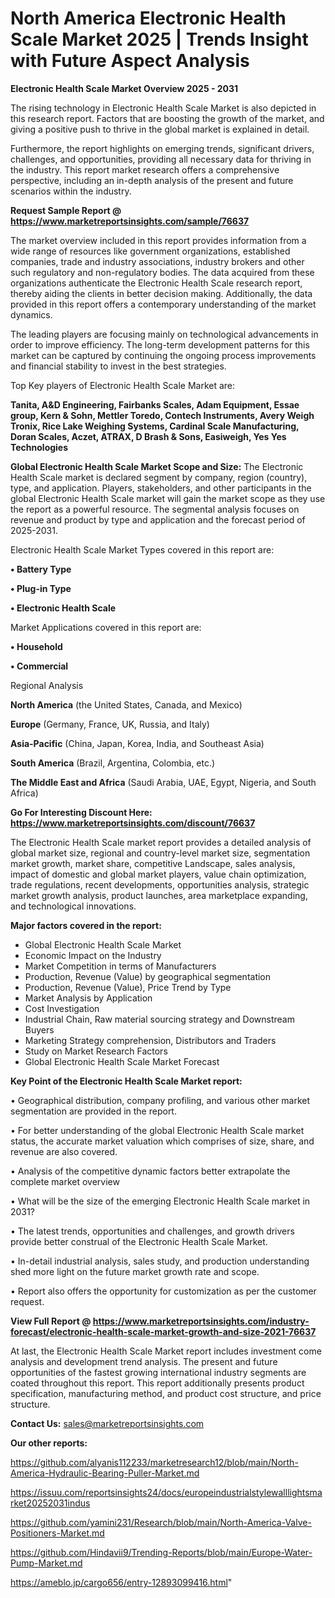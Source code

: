 # North America Electronic Health Scale Market 2025 | Trends Insight with Future Aspect Analysis

<Strong> Electronic Health Scale Market Overview 2025 - 2031</strong>

The rising technology in Electronic Health Scale Market is also depicted in this research report. Factors that are boosting the growth of the market, and giving a positive push to thrive in the global market is explained in detail.

Furthermore, the report highlights on emerging trends, significant drivers, challenges, and opportunities, providing all necessary data for thriving in the industry. This report market research offers a comprehensive perspective, including an in-depth analysis of the present and future scenarios within the industry.

<strong>Request Sample Report @ <a href=https://www.marketreportsinsights.com/sample/76637>https://www.marketreportsinsights.com/sample/76637</a></strong>

The market overview included in this report provides information from a wide range of resources like government organizations, established companies, trade and industry associations, industry brokers and other such regulatory and non-regulatory bodies. The data acquired from these organizations authenticate the Electronic Health Scale research report, thereby aiding the clients in better decision making. Additionally, the data provided in this report offers a contemporary understanding of the market dynamics.

The leading players are focusing mainly on technological advancements in order to improve efficiency. The long-term development patterns for this market can be captured by continuing the ongoing process improvements and financial stability to invest in the best strategies.

Top Key players of Electronic Health Scale Market are:

<strong>Tanita, A&D Engineering, Fairbanks Scales, Adam Equipment, Essae group, Kern & Sohn, Mettler Toredo, Contech Instruments, Avery Weigh Tronix, Rice Lake Weighing Systems, Cardinal Scale Manufacturing, Doran Scales, Aczet, ATRAX, D Brash & Sons, Easiweigh, Yes Yes Technologies</strong>

<strong><b>Global Electronic Health Scale Market Scope and Size:</b></strong>
The Electronic Health Scale market is declared segment by company, region (country), type, and application. Players, stakeholders, and other participants in the global Electronic Health Scale market will gain the market scope as they use the report as a powerful resource. The segmental analysis focuses on revenue and product by type and application and the forecast period of 2025-2031.

Electronic Health Scale Market Types covered in this report are:

<strong>• Battery Type

• Plug-in Type

• Electronic Health Scale</strong>

Market Applications covered in this report are:

<strong>• Household

• Commercial</strong> 

Regional Analysis

<strong>North America</strong> (the United States, Canada, and Mexico)

<strong>Europe</strong> (Germany, France, UK, Russia, and Italy)

<strong>Asia-Pacific</strong> (China, Japan, Korea, India, and Southeast Asia)

<strong>South America</strong> (Brazil, Argentina, Colombia, etc.)

<strong>The Middle East and Africa</strong> (Saudi Arabia, UAE, Egypt, Nigeria, and South Africa)

<strong>Go For Interesting Discount Here: <a href=https://www.marketreportsinsights.com/discount/76637>https://www.marketreportsinsights.com/discount/76637</a></strong>

The Electronic Health Scale market report provides a detailed analysis of global market size, regional and country-level market size, segmentation market growth, market share, competitive Landscape, sales analysis, impact of domestic and global market players, value chain optimization, trade regulations, recent developments, opportunities analysis, strategic market growth analysis, product launches, area marketplace expanding, and technological innovations.

<strong><b>Major factors covered in the report:</b></strong>
<ul>
  <li>Global Electronic Health Scale Market </li>
  <li>Economic Impact on the Industry</li>
  <li>Market Competition in terms of Manufacturers</li>
  <li>Production, Revenue (Value) by geographical segmentation</li>
  <li>Production, Revenue (Value), Price Trend by Type</li>
  <li>Market Analysis by Application</li>
  <li>Cost Investigation</li>
  <li>Industrial Chain, Raw material sourcing strategy and Downstream Buyers</li>
  <li>Marketing Strategy comprehension, Distributors and Traders</li>
  <li>Study on Market Research Factors</li>
  <li>Global Electronic Health Scale Market Forecast</li>
</ul>

<strong><b>Key Point of the Electronic Health Scale Market report:</b></strong>

• Geographical distribution, company profiling, and various other market segmentation are provided in the report.

• For better understanding of the global Electronic Health Scale market status, the accurate market valuation which comprises of size, share, and revenue are also covered.

• Analysis of the competitive dynamic factors better extrapolate the complete market overview

• What will be the size of the emerging Electronic Health Scale market in 2031?

• The latest trends, opportunities and challenges, and growth drivers provide better construal of the Electronic Health Scale Market.

• In-detail industrial analysis, sales study, and production understanding shed more light on the future market growth rate and scope.

• Report also offers the opportunity for customization as per the customer request.

<strong><b>View Full Report @ <a href=https://www.marketreportsinsights.com/industry-forecast/electronic-health-scale-market-growth-and-size-2021-76637>https://www.marketreportsinsights.com/industry-forecast/electronic-health-scale-market-growth-and-size-2021-76637</a></b></strong>


At last, the Electronic Health Scale Market report includes investment come analysis and development trend analysis. The present and future opportunities of the fastest growing international industry segments are coated throughout this report. This report additionally presents product specification, manufacturing method, and product cost structure, and price structure.

<strong>Contact Us:</strong>
sales@marketreportsinsights.com

<strong>Our other reports:</strong>

<a href=https://github.com/alyanis112233/marketresearch12/blob/main/North-America-Hydraulic-Bearing-Puller-Market.md>https://github.com/alyanis112233/marketresearch12/blob/main/North-America-Hydraulic-Bearing-Puller-Market.md</a>

<a href=https://issuu.com/reportsinsights24/docs/europeindustrialstylewalllightsmarket20252031indus>https://issuu.com/reportsinsights24/docs/europeindustrialstylewalllightsmarket20252031indus</a>

<a href=https://github.com/yamini231/Research/blob/main/North-America-Valve-Positioners-Market.md>https://github.com/yamini231/Research/blob/main/North-America-Valve-Positioners-Market.md</a>

<a href=https://github.com/Hindavii9/Trending-Reports/blob/main/Europe-Water-Pump-Market.md>https://github.com/Hindavii9/Trending-Reports/blob/main/Europe-Water-Pump-Market.md</a>

<a href=https://ameblo.jp/cargo656/entry-12893099416.html>https://ameblo.jp/cargo656/entry-12893099416.html</a>"
